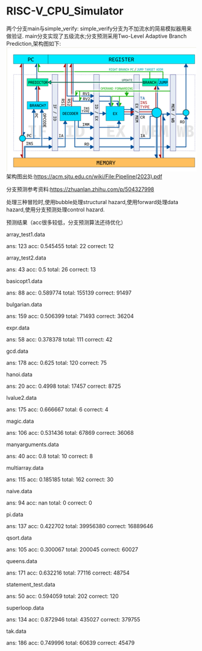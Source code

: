 # RISC-V_CPU_Simulator

两个分支main与simple_verify:
simple_verify分支为不加流水的简易模拟器用来做验证.
main分支实现了五级流水;分支预测采用Two-Level Adaptive Branch Prediction,架构图如下:
![](pic/2024-02-14-14-59-16.png)
架构图出处:https://acm.sjtu.edu.cn/wiki/File:Pipeline(2023).pdf

分支预测参考资料:https://zhuanlan.zhihu.com/p/504327998

处理三种冒险时,使用bubble处理structural hazard,使用forward处理data hazard,使用分支预测处理control hazard.


预测结果（acc很多较低，分支预测算法还待优化）

array_test1.data

ans: 123 acc: 0.545455 total: 22 correct: 12

array_test2.data

ans: 43 acc: 0.5 total: 26 correct: 13

basicopt1.data

ans: 88 acc: 0.589774 total: 155139 correct: 91497

bulgarian.data

ans: 159 acc: 0.506399 total: 71493 correct: 36204

expr.data

ans: 58 acc: 0.378378 total: 111 correct: 42

gcd.data

ans: 178 acc: 0.625 total: 120 correct: 75

hanoi.data

ans: 20 acc: 0.4998 total: 17457 correct: 8725

lvalue2.data

ans: 175 acc: 0.666667 total: 6 correct: 4

magic.data

ans: 106 acc: 0.531436 total: 67869 correct: 36068

manyarguments.data

ans: 40 acc: 0.8 total: 10 correct: 8

multiarray.data

ans: 115 acc: 0.185185 total: 162 correct: 30

naive.data

ans: 94 acc: nan total: 0 correct: 0

pi.data

ans: 137 acc: 0.422702 total: 39956380 correct: 16889646

qsort.data

ans: 105 acc: 0.300067 total: 200045 correct: 60027

queens.data

ans: 171 acc: 0.632216 total: 77116 correct: 48754

statement_test.data

ans: 50 acc: 0.594059 total: 202 correct: 120

superloop.data

ans: 134 acc: 0.872946 total: 435027 correct: 379755

tak.data

ans: 186 acc: 0.749996 total: 60639 correct: 45479




